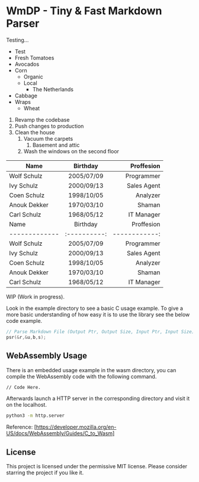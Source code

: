 # WmDP - Tiny & Fast Markdown Parser


Testing...
  * Test
* Fresh Tomatoes
* Avocados
* Corn
  * Organic
  * Local
    * The Netherlands
* Cabbage
* Wraps
  * Wheat

1. Revamp the codebase
2. Push changes to production
3. Clean the house
   1) Vacuum the carpets
      1. Basement and attic
   2) Wash the windows on the second floor
  
| Name          | Birthday     | Proffesion    |
| ------------- | :----------: | ------------: |
| Wolf Schulz   | 2005/07/09   | Programmer    |
| Ivy Schulz    | 2000/09/13   | Sales Agent   |
| Coen Schulz   | 1998/10/05   | Analyzer      |
| Anouk Dekker  | 1970/03/10   | Shaman        |
| Carl Schulz   | 1968/05/12   | IT Manager    |
| Name          | Birthday     | Proffesion    |
| ------------- | :----------: | ------------: |
| Wolf Schulz   | 2005/07/09   | Programmer    |
| Ivy Schulz    | 2000/09/13   | Sales Agent   |
| Coen Schulz   | 1998/10/05   | Analyzer      |
| Anouk Dekker  | 1970/03/10   | Shaman        |
| Carl Schulz   | 1968/05/12   | IT Manager    |

WIP (Work in progress).

Look in the example directory to see a basic C usage example. To give a more basic understanding of how easy it is to use the library see the below code example.

```c
// Parse Markdown File (Output Ptr, Output Size, Input Ptr, Input Size);
psr(&r,&u,b,s);
```

## WebAssembly Usage
There is an embedded usage example in the wasm directory, you can compile the WebAssembly code with the following command.

```sh
// Code Here.
```

Afterwards launch a HTTP server in the corresponding directory and visit it on the localhost.

```sh
python3 -m http.server
```

Reference: [https://developer.mozilla.org/en-US/docs/WebAssembly/Guides/C_to_Wasm]

## License
This project is licensed under the permissive MIT license. Please consider starring the project if you like it.

